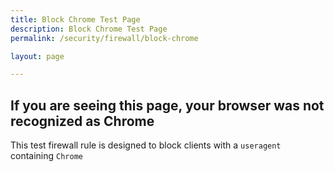 ```yaml
---
title: Block Chrome Test Page
description: Block Chrome Test Page
permalink: /security/firewall/block-chrome

layout: page

---
```


## If you are seeing this page, your browser was not recognized as Chrome
This test firewall rule is designed to block clients with a `useragent` containing `Chrome`